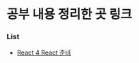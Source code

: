 # 공부 내용 정리한 곳 링크
<h3>List</h3>
<ul>
<li><a href="https://waraliyo.tistory.com/211" target="_blank">React 4 React 준비</a></li>
</ul>
